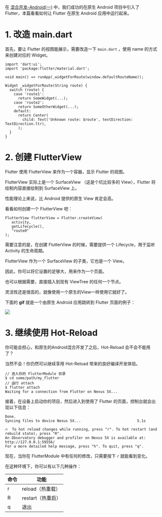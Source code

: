 在 [混合开发-Android(一)]() 中，我们成功的在原生 Android 项目中引入了 Flutter，本篇看看如何让 Flutter 在原生 Android 应用中运行起来。  

# 1. 改造 main.dart

首先，要让 Flutter 的视图能展示，需要改造一下 `main.dart` ，使用 name 的方式来创建对应的 Widget。  

```
import 'dart:ui';
import 'package:flutter/material.dart';

void main() => runApp(_widgetForRoute(window.defaultRouteName));

Widget _widgetForRoute(String route) {
  switch (route) {
    case 'route1':
      return SomeWidget(...);
    case 'route2':
      return SomeOtherWidget(...);
    default:
      return Center(
        child: Text('Unknown route: $route', textDirection: TextDirection.ltr),
      );
  }
}
```

# 2. 创建 FlutterView

Flutter 使用 FlutterView 来作为一个容器，显示 Flutter 的视图。  

FlutterView 实际上是一个 SurfaceView （这是个坑比较多的 View），Flutter 将绘制内容直接绘制到 SurfaceView 上。  

性能理论上来说，比 Android 提供的原生 View 肯定会高。  

看看如何创建一个 FlutterView 吧：  

```
FlutterView flutterView = Flutter.createView(
   activity,
   getLifecycle(),
   "route0"
);
```

需要注意的是，在创建 FlutterView 的时候，需要提供一个 Lifecycle，用于监听 Activity 的生命周期。  

FlutterView 作为一个 SurfaceView 的子类，它也是一个 View。  

因此，你可以将它设置的足够大，用来作为一个页面。  

也可以根据需要，直接插入到现有 ViewTree 的任何一个节点。  

灵活性还是很高的，就像使用一个原生的View一样使用它就好了。  

下面的 **gif** 就是一个由原生 Android 应用跳转到 Flutter 页面的例子：  

![](https://raw.githubusercontent.com/chenBingX/img/master/Flutter/混合开发demo.gif)  

# 3. 继续使用 Hot-Reload

你可能会担心，和原生的Android混合开发了之后，Hot-Reload 会不会不能用了？  

当然不会！你仍然可以继续享用 Hot-Reload 带来的良好编译开发体验。  

```
// 进入你的 FlutterModule 目录
$ cd some/path/my_flutter
// 运行 attach
$ flutter attach
Waiting for a connection from Flutter on Nexus 5X...
```

接着，在设备上启动你的项目，然后进入到使用了 Flutter 的页面，控制台就会出现以下信息：

```
Done.
Syncing files to device Nexus 5X...                          5.1s

🔥  To hot reload changes while running, press "r". To hot restart (and rebuild state), press "R".
An Observatory debugger and profiler on Nexus 5X is available at: http://127.0.0.1:59556/
For a more detailed help message, press "h". To quit, press "q".
```

现在，当你在 FlutterModule 中有任何的修改，只需要按下 `r` 就能看到变化。 

在这种环境下，你可以有以下几种操作：   

|命令|功能|
|---|---|
|r|reload（热重载）|
|R|restart（热重启）|
|q|退出|
